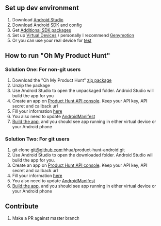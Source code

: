 ## Set up dev environment
1. Download [Android Studio](http://developer.android.com/sdk/index.html)
2. Download [Android SDK](http://developer.android.com/sdk/installing/index.html?pkg=studio) and config
3. Get [Additional SDK packages](http://developer.android.com/sdk/installing/adding-packages.html)
4. Set up [Virtual Devices](http://developer.android.com/tools/devices/index.html) / personally I recommend [Genymotion](https://www.genymotion.com/)
5. Or you can use your real device for [test](http://developer.android.com/tools/device.html)

## How to run "Oh My Product Hunt"

### Solution One: For non-git users
1. Download the "Oh My Product Hunt" [zip package](https://github.com/hhua/product-hunt-android/archive/master.zip)
2. Unzip the package
3. Use Android Studio to open the unpackaged folder. Android Studio will build the app for you
4. Create an app on [Product Hunt API console](https://api.producthunt.com/v1/oauth/applications). Keep your API key, API secret and callback url
5. Fill your information [here](https://github.com/hhua/product-hunt-android/blob/master/app/src/main/java/com/hhua/android/producthunt/utils/ApiConfig.java#L5)
6. You also need to update [AndroidManifest](https://github.com/hhua/product-hunt-android/blob/master/app/src/main/AndroidManifest.xml#L39-L41)
7. [Build the app](http://developer.android.com/tools/building/building-studio.html), and you should see app running in either virtual device or your Android phone

### Solution Two: For git users
1. git clone git@github.com:hhua/product-hunt-android.git
3. Use Android Studio to open the downloaded folder. Android Studio will build the app for you.
4. Create an app on [Product Hunt API console](https://api.producthunt.com/v1/oauth/applications). Keep your API key, API secret and callback url
5. Fill your information [here](https://github.com/hhua/product-hunt-android/blob/master/app/src/main/java/com/hhua/android/producthunt/utils/ApiConfig.java#L5)
6. You also need to update [AndroidManifest](https://github.com/hhua/product-hunt-android/blob/master/app/src/main/AndroidManifest.xml#L39-L41)
7. [Build the app](http://developer.android.com/tools/building/building-studio.html), and you should see app running in either virtual device or your Android phone

## Contribute
1. Make a PR against master branch

